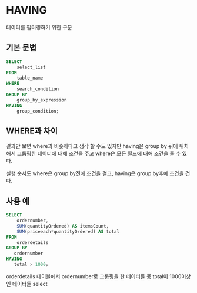 # HAVING

데이터를 필터링하기 위한 구문

## 기본 문법

```sql
SELECT
    select_list
FROM
    table_name
WHERE
    search_condition
GROUP BY
    group_by_expression
HAVING
    group_condition;
```

## WHERE과 차이

결과만 보면 where과 비슷하다고 생각 할 수도 있지만 having은 group by 뒤에 위치해서 그룹핑한 데이터에 대해 조건을 주고 where은 모든 필드에 대해 조건을 줄 수 있다.

실행 순서도 where은 group by전에 조건을 걸고, having은 group by후에 조건을 건다.

## 사용 예

```sql
SELECT
    ordernumber,
    SUM(quantityOrdered) AS itemsCount,
    SUM(priceeach*quantityOrdered) AS total
FROM
    orderdetails
GROUP BY
   ordernumber
HAVING
   total > 1000;
```

orderdetails 테이블에서 ordernumber로 그룹핑을 한 데이터들 중 total이 1000이상인 데이터들 select
